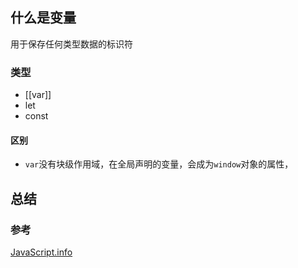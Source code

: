 ## 什么是变量
用于保存任何类型数据的标识符


### 类型
* [[var]]
* let
* const


#### 区别
* `var`没有块级作用域，在全局声明的变量，会成为`window`对象的属性，











## 总结

### 参考
[JavaScript.info](https://zh.javascript.info/variables)